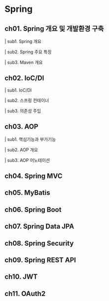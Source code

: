 # Spring
## **ch01. Spring 개요 및 개발환경 구축**  
| sub1. Spring 개요

| sub2. Spring 주요 특징

| sub3. Maven 개요

## **ch02. IoC/DI**  
| sub1. IoC/DI

| sub2. 스프링 컨테이너

| sub3. 의존성 주입

## **ch03. AOP**  
| sub1. 핵심기능과 부가기능

| sub2. AOP 개요

| sub3. AOP 어노테이션

## **ch04. Spring MVC**  
## **ch05. MyBatis**  
## **ch06. Spring Boot**  
## **ch07. Spring Data JPA**  
## **ch08. Spring Security**  
## **ch09. Spring REST API**  
## **ch10. JWT**  
## **ch11. OAuth2**  
